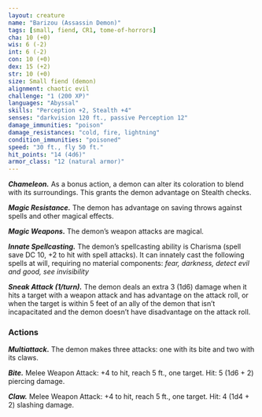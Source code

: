 ```yaml
---
layout: creature
name: "Barizou (Assassin Demon)"
tags: [small, fiend, CR1, tome-of-horrors]
cha: 10 (+0)
wis: 6 (-2)
int: 6 (-2)
con: 10 (+0)
dex: 15 (+2)
str: 10 (+0)
size: Small fiend (demon)
alignment: chaotic evil
challenge: "1 (200 XP)"
languages: "Abyssal"
skills: "Perception +2, Stealth +4"
senses: "darkvision 120 ft., passive Perception 12"
damage_immunities: "poison"
damage_resistances: "cold, fire, lightning"
condition_immunities: "poisoned"
speed: "30 ft., fly 50 ft."
hit_points: "14 (4d6)"
armor_class: "12 (natural armor)"
---
```


***Chameleon.*** As a bonus action, a demon can alter its coloration to blend
with its surroundings. This grants the demon advantage on Stealth checks.

***Magic Resistance.*** The demon has advantage on saving throws against
spells and other magical effects.

***Magic Weapons.*** The demon’s weapon attacks are magical.

***Innate Spellcasting.*** The demon’s spellcasting ability is Charisma (spell save DC 10, +2 to hit with spell attacks). It can innately cast the following spells at will, requiring no material components: <i>fear, darkness, detect evil and good, see invisibility</i>

***Sneak Attack (1/turn).*** The demon deals an extra 3 (1d6) damage
when it hits a target with a weapon attack and has advantage on the attack
roll, or when the target is within 5 feet of an ally of the demon that isn’t
incapacitated and the demon doesn’t have disadvantage on the attack roll.

### Actions

***Multiattack.*** The demon makes three attacks: one with its bite and two
with its claws.

***Bite.*** Melee Weapon Attack: +4 to hit, reach 5 ft., one target. Hit: 5 (1d6 + 2) piercing damage.

***Claw.*** Melee Weapon Attack: +4 to hit, reach 5 ft., one target. Hit: 4 (1d4 + 2) slashing damage.
